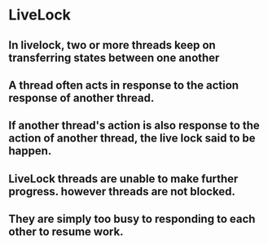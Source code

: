 # LiveLock
## In livelock, two or more threads keep on transferring states between one another
## A thread often acts in response to the action response of another thread.
## If another thread's action is also response to the action of another thread, the live lock said to be happen.
## LiveLock threads are unable to make further progress. however threads are not blocked.
## They are simply too busy to responding to each other to resume work.

